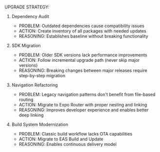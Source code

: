 UPGRADE STRATEGY:
1. Dependency Audit
   - PROBLEM: Outdated dependencies cause compatibility issues
   - ACTION: Create inventory of all packages with needed updates
   - REASONING: Establishes baseline without breaking functionality

2. SDK Migration
   - PROBLEM: Older SDK versions lack performance improvements
   - ACTION: Follow incremental upgrade path (never skip major versions)
   - REASONING: Breaking changes between major releases require step-by-step migration

3. Navigation Refactoring
   - PROBLEM: Legacy navigation patterns don't benefit from file-based routing
   - ACTION: Migrate to Expo Router with proper nesting and linking
   - REASONING: Improves developer experience and enables better deep linking

4. Build System Modernization
   - PROBLEM: Classic build workflow lacks OTA capabilities
   - ACTION: Migrate to EAS Build and Update
   - REASONING: Enables continuous delivery model